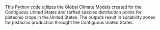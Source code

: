 This Python code utilizes the Global Climate Models created for the Contiguous United States and rarfied species distribution points for pistachio crops in the United States. The outputs result in suitability zones for pistachio production throught the Contiguous United States.
